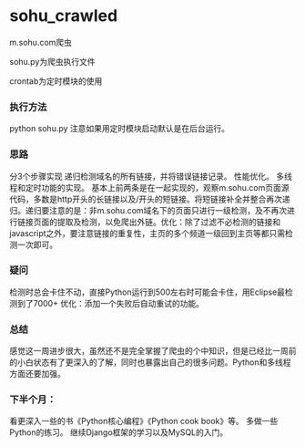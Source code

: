 # sohu_crawled
m.sohu.com爬虫

sohu.py为爬虫执行文件

crontab为定时模块的使用

<h3>执行方法</h3>
python sohu.py 
注意如果用定时模块启动默认是在后台运行。

<h3>思路</h3>

分3个步骤实现
递归检测域名的所有链接，并将错误链接记录。
性能优化。
多线程和定时功能的实现。
基本上前两条是在一起实现的，观察m.sohu.com页面源代码，多数是http开头的长链接以及/开头的短链接。将短链接补全并整合再次递归。递归要注意的是：非m.sohu.com域名下的页面只进行一级检测，及不再次进行链接页面的提取及检测，以免爬出外链。优化：除了过滤不必检测的链接和javascript之外，要注意链接的重复性，主页的多个频道一级回到主页等都只需检测一次即可。

<h3>疑问</h3>

检测时总会卡住不动，直接Python运行到500左右时可能会卡住，用Eclipse最检测到了7000+
优化：添加一个失败后自动重试的功能。

<h3>总结</h3>

感觉这一周进步很大，虽然还不是完全掌握了爬虫的个中知识，但是已经比一周前的小白状态有了更深入的了解，同时也暴露出自己的很多问题。Python和多线程方面还要加强。

<h3>下半个月：</h3>

看更深入一些的书《Python核心编程》《Python cook book》等。
多做一些Python的练习。
继续Django框架的学习以及MySQL的入门。
